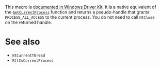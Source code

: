 This macro is [documented in Windows Driver Kit](https://learn.microsoft.com/en-us/windows-hardware/drivers/kernel/zwcurrentprocess). It is a native equivalent of the [`GetCurrentProcess`](https://learn.microsoft.com/en-us/windows/win32/api/processthreadsapi/nf-processthreadsapi-getcurrentprocess) function and returns a pseudo-handle that grants `PROCESS_ALL_ACCESS` to the current process. You do not need to call `NtClose` on the returned handle.

# See also
 - `NtCurrentThread`
 - `RtlIsCurrentProcess`
